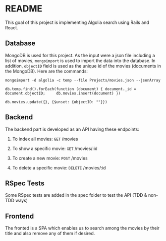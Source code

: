 # README

This goal of this project is implementing Algolia search using Rails and React.

## Database

MongoDB is used for this project. As the input were a json file including a list of movies, `mongoimport` is used to import the data into the database. In addition, `objectID` field is used as the unique id of the movies (documents in the MongoDB). Here are the commands:


`mongoimport -d algolia -c temp --file Projects/movies.json --jsonArray`

`db.temp.find().forEach(function (document) { document._id = document.objectID;     db.movies.insert(document) })`

`db.movies.update({}, {$unset: {objectID: ""}})`

## Backend

The backend part is developed as an API having these endpoints:

1) To index all movies: `GET` /movies

2) To show a specific movie: `GET` /movies/:id

3) To create a new movie: `POST` /movies

4) To delete a specific movie: `DELETE` /movies/:id

## RSpec Tests

Some RSpec tests are added in the spec folder to test the API (TDD & non-TDD ways)

## Frontend

The fronted is a SPA which enables us to search among the movies by their title and also remove any of them if desired.

